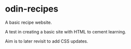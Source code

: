 # odin-recipes
A basic recipe website.

A test in creating a basic site with HTML to cement learning.

Aim is to later revisit to add CSS updates.
